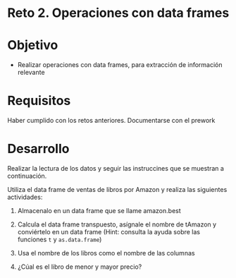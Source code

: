 # Reto 2. Operaciones con data frames

# Objetivo

- Realizar operaciones con data frames, para extracción de información relevante 

# Requisitos

Haber cumplido con los retos anteriores. Documentarse con el prework 

# Desarrollo

Realizar la lectura de los datos y seguir las instruccines que se muestran a continuación.

Utiliza el data frame de ventas de libros por Amazon y realiza las siguientes actividades:

1. Almacenalo en un data frame que se llame amazon.best

2. Calcula el data frame transpuesto, asígnale el nombre de tAmazon y conviértelo en un data frame 
(Hint: consulta la ayuda sobre las funciones `t` y `as.data.frame`)

3. Usa el nombre de los libros como el nombre de las columnas

4. ¿Cúal es el libro de menor y mayor precio?



